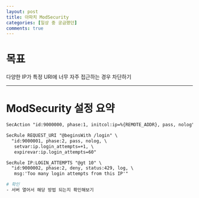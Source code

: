 ```yaml
---
layout: post
title: 아파치 ModSecurity
categories: [일상 중 궁금했던]
comments: true
---
```


# 목표
다양한 IP가 특정 URI에 너무 자주 접근하는 경우 차단하기

---

# ModSecurity 설정 요약

```apache
SecAction "id:9000000, phase:1, initcol:ip=%{REMOTE_ADDR}, pass, nolog"

SecRule REQUEST_URI "@beginsWith /login" \
  "id:9000001, phase:2, pass, nolog, \
   setvar:ip.login_attempts=+1, \
   expirevar:ip.login_attempts=60"

SecRule IP:LOGIN_ATTEMPTS "@gt 10" \
  "id:9000002, phase:2, deny, status:429, log, \
   msg:'Too many login attempts from this IP'"

# 확인
- 서버 열어서 해당 방법 되는지 확인해보기
